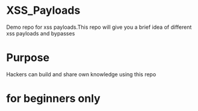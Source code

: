 # XSS_Payloads
Demo repo for xss payloads.This repo will give you a brief idea of different xss payloads and bypasses

# Purpose

Hackers can build and share own knowledge using this repo

# for beginners only 
